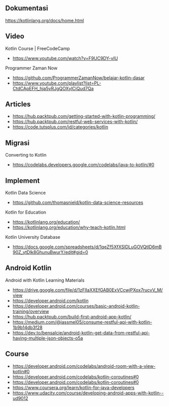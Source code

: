 ## Dokumentasi

https://kotlinlang.org/docs/home.html

## Video

Kotlin Course | FreeCodeCamp
- https://www.youtube.com/watch?v=F9UC9DY-vIU

Programmer Zaman Now
- https://github.com/ProgrammerZamanNow/belajar-kotlin-dasar
- https://www.youtube.com/playlist?list=PL-CtdCApEFH_hja5vRJgQOXylCiQud7Qa

## Articles

- https://hub.packtpub.com/getting-started-with-kotlin-programming/
- https://hub.packtpub.com/restful-web-services-with-kotlin/
- https://code.tutsplus.com/id/categories/kotlin

## Migrasi

Converting to Kotlin
- https://codelabs.developers.google.com/codelabs/java-to-kotlin/#0

## Implement

Kotlin Data Science
- https://github.com/thomasnield/kotlin-data-science-resources

Kotlin for Education
- https://kotlinlang.org/education/
- https://kotlinlang.org/education/why-teach-kotlin.html

Kotlin University Database
- https://docs.google.com/spreadsheets/d/1qeZf5XfXSlDLuGOVQtID6mB90Z_ytDlk8GhunuBwurY/edit#gid=0

## Android Kotlin

Android with Kotlin Learning Materials
- https://drive.google.com/file/d/1zFlIaXXEfGAB0ExVCcwjPXox7rucvV_M/view
- https://developer.android.com/kotlin
- https://developer.android.com/courses/basic-android-kotlin-training/overview
- https://hub.packtpub.com/build-first-android-app-kotlin/
- https://medium.com/@jassmel05/consume-restful-api-with-kotlin-1b9b14db3f28
- https://dev.to/bensalcie/android-kotlin-get-data-from-restful-api-having-multiple-json-objects-o5a

## Course
- https://developer.android.com/codelabs/android-room-with-a-view-kotlin#0
- https://developer.android.com/codelabs/kotlin-coroutines#0
- https://developer.android.com/codelabs/kotlin-coroutines#0
- https://www.coursera.org/learn/kotlin-for-java-developers
- https://www.udacity.com/course/developing-android-apps-with-kotlin--ud9012
